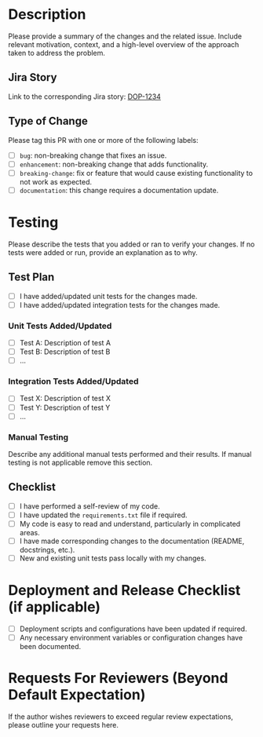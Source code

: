 # Description
Please provide a summary of the changes and the related issue. Include relevant motivation, context, and a high-level overview of the approach taken to address the problem.

## Jira Story
Link to the corresponding Jira story: [DOP-1234](link_to_jira_story)

## Type of Change
Please tag this PR with one or more of the following labels:
- [ ] `bug`: non-breaking change that fixes an issue.
- [ ] `enhancement`: non-breaking change that adds functionality.
- [ ] `breaking-change`: fix or feature that would cause existing functionality to not work as expected.
- [ ] `documentation`: this change requires a documentation update.

# Testing
Please describe the tests that you added or ran to verify your changes. If no tests were added or run, provide an explanation as to why.

## Test Plan
- [ ] I have added/updated unit tests for the changes made.
- [ ] I have added/updated integration tests for the changes made.

### Unit Tests Added/Updated
- [ ] Test A: Description of test A
- [ ] Test B: Description of test B
- [ ] ...

### Integration Tests Added/Updated
- [ ] Test X: Description of test X
- [ ] Test Y: Description of test Y
- [ ] ...

### Manual Testing
Describe any additional manual tests performed and their results. If manual testing is not applicable remove this section.

## Checklist
- [ ] I have performed a self-review of my code.
- [ ] I have updated the `requirements.txt` file if required.
- [ ] My code is easy to read and understand, particularly in complicated areas.
- [ ] I have made corresponding changes to the documentation (README, docstrings, etc.).
- [ ] New and existing unit tests pass locally with my changes.

# Deployment and Release Checklist (if applicable)
- [ ] Deployment scripts and configurations have been updated if required.
- [ ] Any necessary environment variables or configuration changes have been documented.

# Requests For Reviewers (Beyond Default Expectation)
If the author wishes reviewers to exceed regular review expectations, please outline your requests here.
